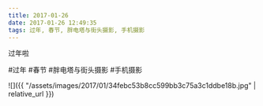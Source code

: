 ```yaml
---
title: 2017-01-26
date: 2017-01-26 12:49:35
tags: 过年, 春节, 胖电塔与街头摄影, 手机摄影
---
```


<p>过年啦</p>

#过年 #春节 #胖电塔与街头摄影 #手机摄影

![]({{ "/assets/images/2017/01/34febc53b8cc599bb3c75a3c1ddbe18b.jpg" | relative_url }})
